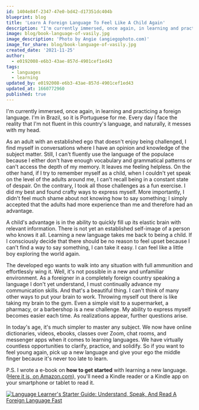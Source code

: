```yaml
---
id: 1404e84f-2347-47e0-bd42-d17351dc404b
blueprint: blog
title: 'Learn A Foreign Language To Feel Like A Child Again'
description: "I'm currently immersed, once again, in learning and practicing a foreign language. I'm in Brazil, so it is Portuguese for me. My ego is trying to hold me back, but I persevere."
image: blog/book-language-of-vasily.jpg
image_description: 'Photo by Angie (angiegophoto.com)'
image_for_share: blog/book-language-of-vasily.jpg
created_date: '2021-11-25'
author:
  - e0192008-e6b3-43ae-857d-4901cef1ed43
tags:
  - languages
  - learning
updated_by: e0192008-e6b3-43ae-857d-4901cef1ed43
updated_at: 1660772960
published: true
---
```

I'm currently immersed, once again, in learning and practicing a foreign language. I'm in Brazil, so it is Portuguese for me. Every day I face the reality that I'm not fluent in this country's language, and naturally, it messes with my head.

As an adult with an established ego that doesn't enjoy being challenged, I find myself in conversations where I have an opinion and knowledge of the subject matter. Still, I can't fluently use the language of the populace because I either don't have enough vocabulary and grammatical patterns or can't access the depth of my memory. It leaves me feeling helpless. On the other hand, if I try to remember myself as a child, when I couldn't yet speak on the level of the adults around me, I can't recall being in a constant state of despair. On the contrary, I took all those challenges as a fun exercise. I did my best and found crafty ways to express myself. More importantly, I didn't feel much shame about not knowing how to say something; I simply accepted that the adults had more experience than me and therefore had an advantage.

A child's advantage is in the ability to quickly fill up its elastic brain with relevant information. There is not yet an established self-image of a person who knows it all. Learning a new language takes me back to being a child. If I consciously decide that there should be no reason to feel upset because I can't find a way to say something, I can take it easy. I can feel like a little boy exploring the world again.

The developed ego wants to walk into any situation with full ammunition and effortlessly wing it. Well, it's not possible in a new and unfamiliar environment. As a foreigner in a completely foreign country speaking a language I don't yet understand, I must continually advance my communication skills. And that's a beautiful thing. I can't think of many other ways to put your brain to work. Throwing myself out there is like taking my brain to the gym. Even a simple visit to a supermarket, a pharmacy, or a barbershop is a new challenge. My ability to express myself becomes easier each time. As realizations appear, further questions arise.

In today's age, it's much simpler to master any subject. We now have online dictionaries, videos, ebooks, classes over Zoom, chat rooms, and messenger apps when it comes to learning languages. We have virtually countless opportunities to clarify, practice, and solidify. So if you want to feel young again, pick up a new language and give your ego the middle finger because it's never too late to learn.

P.S. I wrote a e-book on **how to get started** with learning a new language. ([Here it is, on Amazon.com](https://bit.ly/LangBookNML)), you'll need a Kindle reader or a Kindle app on your smartphone or tablet to read it.

[![Language Learner's Starter Guide: Understand, Speak, And Read A Foreign Language Fast](/images/blog/Hardcover-Book-Hand-Language-Cover-2.jpg)](https://bit.ly/LangBookNML)